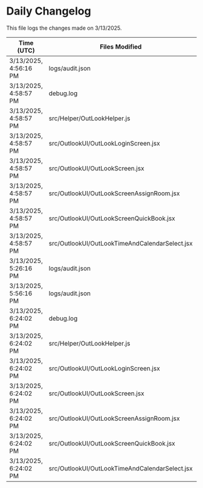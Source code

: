 # Daily Changelog

This file logs the changes made on 3/13/2025.

| Time (UTC)             | Files Modified                    | Changes (Addition/Deletion) |
|------------------------|-----------------------------------|-----------------------------|
| 3/13/2025, 4:56:16 PM | logs/audit.json | 5 Additions & 5 Deletions |
| 3/13/2025, 4:58:57 PM | debug.log | 6 Additions & 0 Deletions|
| 3/13/2025, 4:58:57 PM | src/Helper/OutLookHelper.js | 16 Additions & 3 Deletions|
| 3/13/2025, 4:58:57 PM | src/OutlookUI/OutLookLoginScreen.jsx | 4 Additions & 1 Deletions|
| 3/13/2025, 4:58:57 PM | src/OutlookUI/OutLookScreen.jsx | 7 Additions & 3 Deletions|
| 3/13/2025, 4:58:57 PM | src/OutlookUI/OutLookScreenAssignRoom.jsx | 1 Additions & 1 Deletions|
| 3/13/2025, 4:58:57 PM | src/OutlookUI/OutLookScreenQuickBook.jsx | 23 Additions & 8 Deletions|
| 3/13/2025, 4:58:57 PM | src/OutlookUI/OutLookTimeAndCalendarSelect.jsx | 0 Additions & 0 Deletions|
| 3/13/2025, 5:26:16 PM | logs/audit.json | 5 Additions & 5 Deletions|
| 3/13/2025, 5:56:16 PM | logs/audit.json | 5 Additions & 5 Deletions|
| 3/13/2025, 6:24:02 PM | debug.log | 6 Additions & 0 Deletions|
| 3/13/2025, 6:24:02 PM | src/Helper/OutLookHelper.js | 16 Additions & 3 Deletions|
| 3/13/2025, 6:24:02 PM | src/OutlookUI/OutLookLoginScreen.jsx | 4 Additions & 1 Deletions|
| 3/13/2025, 6:24:02 PM | src/OutlookUI/OutLookScreen.jsx | 7 Additions & 3 Deletions|
| 3/13/2025, 6:24:02 PM | src/OutlookUI/OutLookScreenAssignRoom.jsx | 1 Additions & 1 Deletions|
| 3/13/2025, 6:24:02 PM | src/OutlookUI/OutLookScreenQuickBook.jsx | 23 Additions & 8 Deletions|
| 3/13/2025, 6:24:02 PM | src/OutlookUI/OutLookTimeAndCalendarSelect.jsx | 0 Additions & 0 Deletions|
